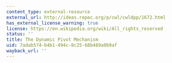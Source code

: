 ```yaml
---
content_type: external-resource
external_url: http://ideas.repec.org/p/cwl/cwldpp/1672.html
has_external_license_warning: true
license: https://en.wikipedia.org/wiki/All_rights_reserved
status: ''
title: The Dynamic Pivot Mechanism
uid: 7adab574-b4b1-494c-8c25-68b489a0b9af
wayback_url: ''
---
```

